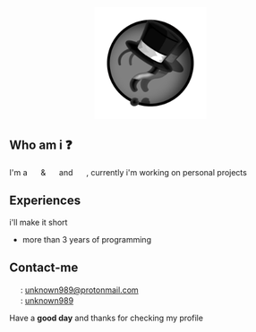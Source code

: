<p align=center><img width=200 height=200 src="images/logo.png" /></p>

## Who am i ❓
I'm a <a target="_blank" href="https://github.com/unknown989?tab=repositories&q=&type=&language=python&sort="><img width=16 height=16 src="https://logos-download.com/wp-content/uploads/2016/10/Python_logo_icon.png"></a> & <a target="_blank" href="https://github.com/unknown989?tab=repositories&q=&type=&language=c%2B%2B&sort="><img width=16 height=16 src="https://brandslogos.com/wp-content/uploads/images/large/c-logo.png"></a> and <a target="_blank" href="https://github.com/unknown989?tab=repositories&q=&type=&language=javascript&sort="><img width=16 height=16 src="https://upload.wikimedia.org/wikipedia/commons/thumb/9/99/Unofficial_JavaScript_logo_2.svg/1200px-Unofficial_JavaScript_logo_2.svg.png"></a> , currently i'm working on personal projects

## Experiences
i'll make it short
* more than 3 years of programming

## Contact-me

<img src="http://www.pngall.com/wp-content/uploads/2/Email-PNG-Photo.png" width=16 height=16> : <a target="_blank" href="mailto:unknown989@protonmail.com">unknown989@protonmail.com</a><br>
<img src="https://www.pinclipart.com/picdir/big/211-2116571_website-website-logo-png-transparent-background-clipart.png" width=16 height=16> : <a target="_blank" href="https://unknown989.github.io/">unknown989</a>

Have a <b>good day</b> and thanks for checking my profile
